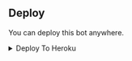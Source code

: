


## Deploy
You can deploy this bot anywhere.

<details><summary>Deploy To Heroku</summary>
<p>
<br>
<a href="https://heroku.com/deploy?template=https://github.com/4kcinemas/My-Dream">
  <img src="https://www.herokucdn.com/deploy/button.svg" alt="Deploy">
</a>
</p>
</details>

